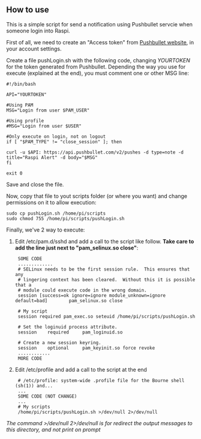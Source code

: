 ## How to use
This is a simple script for send a notification using Pushbullet servcie when someone login into Raspi.

First of all, we need to create an "Access token" from [Pushbullet website](http://www.pushbullet.com), in your account settings.

Create a file pushLogin.sh with the following code, changing *YOURTOKEN* for the token generated from Pushbullet. Depending the way you use for execute (explained at the end), you must comment one or other MSG line:

	#!/bin/bash

	API="YOURTOKEN"

	#Using PAM
	MSG="Login from user $PAM_USER"

	#Using profile
	#MSG="Login from user $USER"

	#Only execute on login, not on logout
	if [ "$PAM_TYPE" != "close_session" ]; then

	curl -u $API: https://api.pushbullet.com/v2/pushes -d type=note -d title="Raspi Alert" -d body="$MSG"
	fi

	exit 0

Save and close the file.

Now, copy that file to yout scripts folder (or where you want) and change permissions on it to allow execution:

	sudo cp pushLogin.sh /home/pi/scripts
	sudo chmod 755 /home/pi/scripts/pushLogin.sh

Finally, we've 2 way to execute:

1. Edit /etc/pam.d/sshd and add a call to the script like follow. **Take care to add the line just next to "pam_selinux.so close"**:

		SOME CODE
		.............
		# SELinux needs to be the first session rule.  This ensures that any
		# lingering context has been cleared.  Without this it is possible that a
		# module could execute code in the wrong domain.
		session [success=ok ignore=ignore module_unknown=ignore default=bad]        pam_selinux.so close

		# My script
		session required pam_exec.so seteuid /home/pi/scripts/pushLogin.sh

		# Set the loginuid process attribute.
		session    required     pam_loginuid.so

		# Create a new session keyring.
		session    optional     pam_keyinit.so force revoke
		............
		MORE CODE

2. Edit /etc/profile and add a call to the script at the end
	
		# /etc/profile: system-wide .profile file for the Bourne shell (sh(1)) and...
 		...
 		SOME CODE (NOT CHANGE)
 		...
 		# My scripts
 		/home/pi/scripts/pushLogin.sh >/dev/null 2>/dev/null
 
*The command >/dev/null 2>/dev/null is for redirect the output messages to this directory, and not print on prompt*

